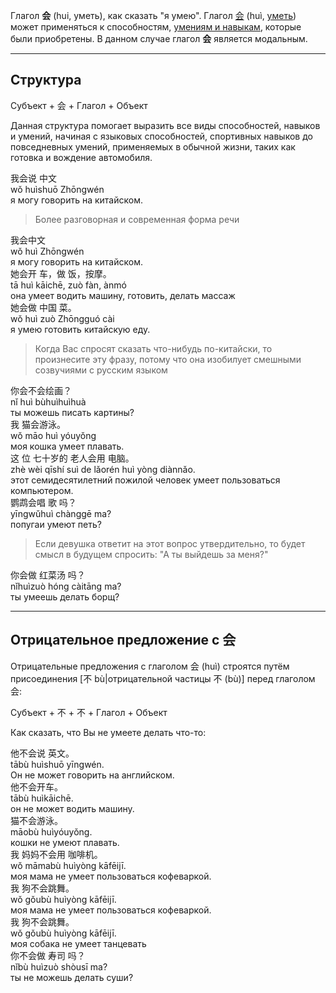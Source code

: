 Глагол **会** (hui, уметь), как сказать "я умею". Глагол [会](https://wikihsk.ru/publ/spravochnik/kitajskie_slova/hui/23-1-0-589) (huì, [уметь](https://wikihsk.ru/publ/spravochnik/russkie_slova/moch/24-1-0-634)) может применяться к способностям, [умениям и навыкам](https://wikihsk.ru/publ/spravochnik/grammaticheskie_funkcii/navyki_i_umenija/26-1-0-631), которые были приобретены. В данном случае глагол **会** является модальным.

---

## Структура

<div class="tip">
	<span>Субъект + <span class="h">会</span> + Глагол + Объект</span>
</div>

Данная структура помогает выразить все виды способностей, навыков и умений, начиная с языковых способностей, спортивных навыков до повседневных умений, применяемых в обычной жизни, таких как готовка и вождение автомобиля.


<div class="hb">
	<div class="h">我<span class="b">会</span>说 中文</div>
	<div class="p"> wǒ <span class="b">huì</span>shuō Zhōngwén</div>
	<div class="t"> я могу говорить на китайском. </div>
</div>

> Более разговорная и современная форма речи
<div class="hb">
	<div class="h">我<span class="b">会</span>中文</div>
	<div class="p"> wǒ <span class="b">huì</span> Zhōngwén</div>
	<div class="t"> я могу говорить на китайском. </div>
</div>
<div class="hb">
	<div class="h">她<span class="b">会</span>开 车，做 饭，按摩。</div>
	<div class="p"> tā <span class="b">huì</span> kāichē, zuò fàn, ànmó</div>
	<div class="t"> она умеет водить машину, готовить, делать массаж </div>
</div>
<div class="hb">
	<div class="h">她<span class="b">会</span>做 中国 菜。</div>
	<div class="p"> wǒ <span class="b">huì</span> zuò Zhōngguó cài</div>
	<div class="t"> я умею готовить китайскую еду. </div>
</div>

> Когда Вас спросят сказать что-нибудь по-китайски, то произнесите эту фразу, потому что она изобилует смешными созвучиями с русским языком
<div class="hb">
	<div class="h">你<span class="b">会</span>不<span class="b">会</span>绘画？</div>
	<div class="p"> nǐ <span class="b">huì</span> bù<span class="b">huì</span>huìhuà</div>
	<div class="t"> ты можешь писать картины? </div>
</div>
<div class="hb">
	<div class="h">我 猫<span class="b">会</span>游泳。</div>
	<div class="p"> wǒ māo <span class="b">huì</span> yóuyǒng</div>
	<div class="t"> моя кошка умеет плавать. </div>
</div>
<div class="hb">
	<div class="h">这 位 七十岁的 老人<span class="b">会</span>用 电脑。</div>
	<div class="p"> zhè wèi qīshí suì de lǎorén <span class="b">huì</span> yòng diànnǎo.</div>
	<div class="t"> этот семидесятилетний пожилой человек умеет пользоваться компьютером. </div>
</div>
<div class="hb">
	<div class="h">鹦鹉<span class="b">会</span>唱 歌 吗？</div>
	<div class="p">yīngwǔ<span class="b">huì</span> chànggē ma?</div>
	<div class="t">попугаи умеют петь?</div>
</div>

> Если девушка ответит на этот вопрос утвердительно, то будет смысл в будущем спросить: "А ты выйдешь за меня?"
<div class="hb">
	<div class="h">你<span class="b">会</span>做 红菜汤 吗？</div>
	<div class="p">nǐ<span class="b">huì</span>zuò hóng càitāng ma?</div>
	<div class="t">ты умеешь делать борщ?</div>
</div>

---

## Отрицательное предложение с 会

Отрицательные предложения с глаголом 会 (huì) строятся путём присоединения [不 bù|отрицательной частицы 不 (bù)] перед глаголом 会:

<div class="tip">
	<span>Субъект + <span class="h">不</span> + <span class="h">不</span> + Глагол + Объект</span>
</div>


Как сказать, что Вы не умеете делать что-то:
<div class="hb">
	<div class="h">他<span class="b">不会</span>说 英文。</div>
	<div class="p">tā<span class="b">bù huì</span>shuō yīngwén.</div>
	<div class="t">Он не может говорить на английском.</div>
</div>
<div class="hb">
	<div class="h">他<span class="b">不会</span>开车。</div>
	<div class="p">tā<span class="b">bù huì</span>kāichē.</div>
	<div class="t">он не может водить машину.</div>
</div>
<div class="hb">
	<div class="h">猫<span class="b">不会</span>游泳。</div>
	<div class="p">māo<span class="b">bù huì</span>yóuyǒng.</div>
	<div class="t">кошки не умеют плавать.</div>
</div>
<div class="hb">
	<div class="h">我 妈妈<span class="b">不会</span>用 咖啡机。</div>
	<div class="p">wǒ māma<span class="b">bù huì</span>yòng kāfēijī.</div>
	<div class="t">моя мама не умеет пользоваться кофеваркой.</div>
</div>
<div class="hb">
	<div class="h">我 狗<span class="b">不会</span>跳舞。</div>
	<div class="p">wǒ gǒu<span class="b">bù huì</span>yòng kāfēijī.</div>
	<div class="t">моя мама не умеет пользоваться кофеваркой.</div>
</div>
<div class="hb">
	<div class="h">我 狗<span class="b">不会</span>跳舞。</div>
	<div class="p">wǒ gǒu<span class="b">bù huì</span>yòng kāfēijī.</div>
	<div class="t">моя собака не умеет танцевать</div>
</div>
<div class="hb">
	<div class="h">你<span class="b">不会</span>做 寿司 吗？</div>
	<div class="p">nǐ<span class="b">bù huì</span>zuò shòusī ma?</div>
	<div class="t">ты не можешь делать суши?</div>
</div>
